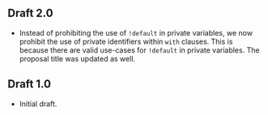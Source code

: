 ## Draft 2.0

* Instead of prohibiting the use of `!default` in private variables, we now
  prohibit the use of private identifiers within `with` clauses. This is because
  there are valid use-cases for `!default` in private variables. The proposal
  title was updated as well.

## Draft 1.0

* Initial draft.
